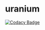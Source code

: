 # uranium
[![Codacy Badge](https://api.codacy.com/project/badge/Grade/ac82f4ef0df0425da7121c7d1786c700)](https://app.codacy.com/app/iDrunK/uranium?utm_source=github.com&utm_medium=referral&utm_content=iDrunK65/uranium&utm_campaign=Badge_Grade_Dashboard)